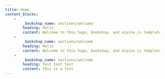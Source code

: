 ```yaml
---
title: Home
content_blocks:
    -
        _bookshop_name: sections/welcome
        heading: Hello
        content: Welcome to this hugo, bookshop, and alpine.js template
    -
        _bookshop_name: sections/welcome
        heading: Hello
        content: Welcome to this hugo, bookshop, and alpine.js template
    -
        _bookshop_name: sections/welcome
        heading: Test test test
        content: this is a test
---
```


